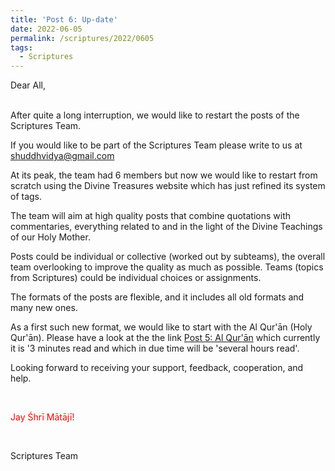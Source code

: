 ```yaml
---
title: 'Post 6: Up-date'
date: 2022-06-05
permalink: /scriptures/2022/0605
tags:
  - Scriptures
---
```


Dear All,

<br>
After quite a long interruption, we would like to restart the posts of the Scriptures Team.

If you would like to be part of the Scriptures Team please write to us at shuddhvidya@gmail.com

At its peak, the team had 6 members but now we would like to restart from scratch using the Divine Treasures website which has just refined its system of tags. 

The team will aim at high quality posts that combine quotations with commentaries, everything related to and in the light of the Divine Teachings of our Holy Mother. 

Posts could be individual or collective (worked out by subteams), the overall team overlooking to improve the quality as much as possible. Teams (topics from Scriptures) could be individual choices or assignments.

The formats of the posts are flexible, and it includes all old formats and many new ones.

As a first such new format, we would like to start with the Al Qur'ān (Holy Qur'ān). Please have a look at the the link
<a href="https://seven-teams.github.io/scriptures/2022/0604">Post 5: Al Qur'ān</a> which currently it is '3 minutes read and which in due time will be 'several hours read'. 

Looking forward to receiving your support, feedback, cooperation, and help.

<br>
<p style="color:red;">Jay Śhrī Mātājī!<br></p>

<br>

Scriptures Team